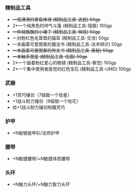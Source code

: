 ### 精制品工具

- ~~一瓶滑滑的章鱼体液 (精制品工具-逃脱) 50gp~~
- 2*一个纯黑色的帅气斗篷 (精制品工具-隐匿) 100gp
- ~~一件轻飘飘的小裙子 (精制品工具-特技) 50gp~~
- 一对粉红色毛茸茸的猫耳 (精制品工具-交涉) 50gp
- 一本画着可爱图案的魔法书 (精制品工具-法术辨识) 50gp
- ~~一本画着可爱图案的符文书 (精制品工具-奥秘) 50gp~~
- ~~一本触手图鉴 (精制品工具-位面) 50gp~~
- 2*一个画着粉红爱心的眼镜 (精制品工具-察觉) 100gp
- 2*一个集中使用者直觉的红色宝石 (精制品工具-UMD) 100gp

### 武器

- +1灵巧锤剑（7级敲一个给星）
- +1战斗耐力锤剑（9级敲一个给花）
- 给+1战斗耐力锤剑附魔灵巧

### 护甲

- +N秘银链甲衫/法师护甲

### 腰带

- +N敏捷腰带/+N敏捷体质腰带

### 头环

- +N魅力头环/+N魅力智力头环